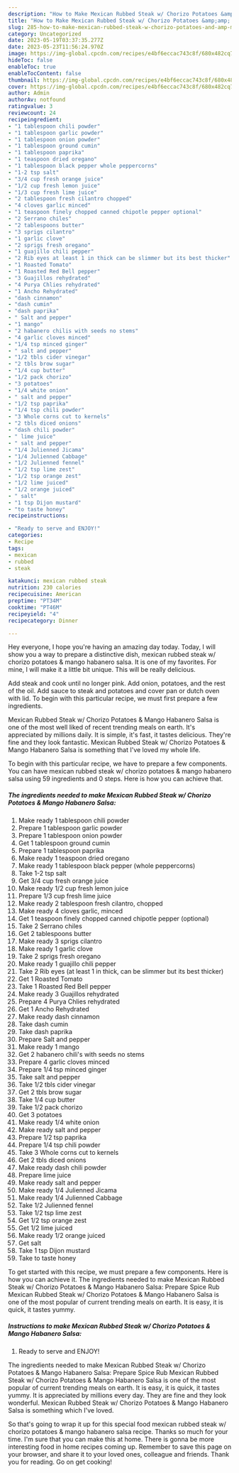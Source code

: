 ```yaml
---
description: "How to Make Mexican Rubbed Steak w/ Chorizo Potatoes &amp;amp; Mango Habanero Salsa the Very Delicious}"
title: "How to Make Mexican Rubbed Steak w/ Chorizo Potatoes &amp;amp; Mango Habanero Salsa the Very Delicious}"
slug: 285-how-to-make-mexican-rubbed-steak-w-chorizo-potatoes-and-amp-mango-habanero-salsa-the-very-delicious
category: Uncategorized
date: 2023-05-19T03:37:35.277Z
date: 2023-05-23T11:56:24.970Z
image: https://img-global.cpcdn.com/recipes/e4bf6eccac743c8f/680x482cq70/mexican-rubbed-steak-w-chorizo-potatoes-mango-habanero-salsa-recipe-main-photo.jpg
hideToc: false
enableToc: true
enableTocContent: false
thumbnail: https://img-global.cpcdn.com/recipes/e4bf6eccac743c8f/680x482cq70/mexican-rubbed-steak-w-chorizo-potatoes-mango-habanero-salsa-recipe-main-photo.jpg
cover: https://img-global.cpcdn.com/recipes/e4bf6eccac743c8f/680x482cq70/mexican-rubbed-steak-w-chorizo-potatoes-mango-habanero-salsa-recipe-main-photo.jpg
author: Admin
authorAv: notfound
ratingvalue: 3
reviewcount: 24
recipeingredient:
- "1 tablespoon chili powder"
- "1 tablespoon garlic powder"
- "1 tablespoon onion powder"
- "1 tablespoon ground cumin"
- "1 tablespoon paprika"
- "1 teaspoon dried oregano"
- "1 tablespoon black pepper whole peppercorns"
- "1-2 tsp salt"
- "3/4 cup fresh orange juice"
- "1/2 cup fresh lemon juice"
- "1/3 cup fresh lime juice"
- "2 tablespoon fresh cilantro chopped"
- "4 cloves garlic minced"
- "1 teaspoon finely chopped canned chipotle pepper optional"
- "2 Serrano chiles"
- "2 tablespoons butter"
- "3 sprigs cilantro"
- "1 garlic clove"
- "2 sprigs fresh oregano"
- "1 guajillo chili pepper"
- "2 Rib eyes at least 1 in thick can be slimmer but its best thicker"
- "1 Roasted Tomato"
- "1 Roasted Red Bell pepper"
- "3 Guajillos rehydrated"
- "4 Purya Chlies rehydrated"
- "1 Ancho Rehydrated"
- "dash cinnamon"
- "dash cumin"
- "dash paprika"
- " Salt and pepper"
- "1 mango"
- "2 habanero chilis with seeds no stems"
- "4 garlic cloves minced"
- "1/4 tsp minced ginger"
- " salt and pepper"
- "1/2 tbls cider vinegar"
- "2 tbls brow sugar"
- "1/4 cup butter"
- "1/2 pack chorizo"
- "3 potatoes"
- "1/4 white onion"
- " salt and pepper"
- "1/2 tsp paprika"
- "1/4 tsp chili powder"
- "3 Whole corns cut to kernels"
- "2 tbls diced onions"
- "dash chili powder"
- " lime juice"
- " salt and pepper"
- "1/4 Julienned Jicama"
- "1/4 Julienned Cabbage"
- "1/2 Julienned fennel"
- "1/2 tsp lime zest"
- "1/2 tsp orange zest"
- "1/2 lime juiced"
- "1/2 orange juiced"
- " salt"
- "1 tsp Dijon mustard"
- "to taste honey"
recipeinstructions:

- "Ready to serve and ENJOY!"
categories:
- Recipe
tags:
- mexican
- rubbed
- steak

katakunci: mexican rubbed steak 
nutrition: 230 calories
recipecuisine: American
preptime: "PT34M"
cooktime: "PT46M"
recipeyield: "4"
recipecategory: Dinner

---
```



Hey everyone, I hope you're having an amazing day today. Today, I will show you a way to prepare a distinctive dish, mexican rubbed steak w/ chorizo potatoes &amp; mango habanero salsa. It is one of my favorites. For mine, I will make it a little bit unique. This will be really delicious.

Add steak and cook until no longer pink. Add onion, potatoes, and the rest of the oil. Add sauce to steak and potatoes and cover pan or dutch oven with lid. To begin with this particular recipe, we must first prepare a few ingredients.

Mexican Rubbed Steak w/ Chorizo Potatoes &amp; Mango Habanero Salsa is one of the most well liked of recent trending meals on earth. It's appreciated by millions daily. It is simple, it's fast, it tastes delicious. They're fine and they look fantastic. Mexican Rubbed Steak w/ Chorizo Potatoes &amp; Mango Habanero Salsa is something that I've loved my whole life.


To begin with this particular recipe, we have to prepare a few components. You can have mexican rubbed steak w/ chorizo potatoes &amp; mango habanero salsa using 59 ingredients and 0 steps. Here is how you can achieve that.

<!--inarticleads1-->

##### The ingredients needed to make Mexican Rubbed Steak w/ Chorizo Potatoes &amp; Mango Habanero Salsa:

1. Make ready 1 tablespoon chili powder
1. Prepare 1 tablespoon garlic powder
1. Prepare 1 tablespoon onion powder
1. Get 1 tablespoon ground cumin
1. Prepare 1 tablespoon paprika
1. Make ready 1 teaspoon dried oregano
1. Make ready 1 tablespoon black pepper (whole peppercorns)
1. Take 1-2 tsp salt
1. Get 3/4 cup fresh orange juice
1. Make ready 1/2 cup fresh lemon juice
1. Prepare 1/3 cup fresh lime juice
1. Make ready 2 tablespoon fresh cilantro, chopped
1. Make ready 4 cloves garlic, minced
1. Get 1 teaspoon finely chopped canned chipotle pepper (optional)
1. Take 2 Serrano chiles
1. Get 2 tablespoons butter
1. Make ready 3 sprigs cilantro
1. Make ready 1 garlic clove
1. Take 2 sprigs fresh oregano
1. Make ready 1 guajillo chili pepper
1. Take 2 Rib eyes (at least 1 in thick, can be slimmer but its best thicker)
1. Get 1 Roasted Tomato
1. Take 1 Roasted Red Bell pepper
1. Make ready 3 Guajillos rehydrated
1. Prepare 4 Purya Chlies rehydrated
1. Get 1 Ancho Rehydrated
1. Make ready dash cinnamon
1. Take dash cumin
1. Take dash paprika
1. Prepare  Salt and pepper
1. Make ready 1 mango
1. Get 2 habanero chili&#39;s with seeds no stems
1. Prepare 4 garlic cloves minced
1. Prepare 1/4 tsp minced ginger
1. Take  salt and pepper
1. Take 1/2 tbls cider vinegar
1. Get 2 tbls brow sugar
1. Take 1/4 cup butter
1. Take 1/2 pack chorizo
1. Get 3 potatoes
1. Make ready 1/4 white onion
1. Make ready  salt and pepper
1. Prepare 1/2 tsp paprika
1. Prepare 1/4 tsp chili powder
1. Take 3 Whole corns cut to kernels
1. Get 2 tbls diced onions
1. Make ready dash chili powder
1. Prepare  lime juice
1. Make ready  salt and pepper
1. Make ready 1/4 Julienned Jicama
1. Make ready 1/4 Julienned Cabbage
1. Take 1/2 Julienned fennel
1. Take 1/2 tsp lime zest
1. Get 1/2 tsp orange zest
1. Get 1/2 lime juiced
1. Make ready 1/2 orange juiced
1. Get  salt
1. Take 1 tsp Dijon mustard
1. Take to taste honey


To get started with this recipe, we must prepare a few components. Here is how you can achieve it. The ingredients needed to make Mexican Rubbed Steak w/ Chorizo Potatoes &amp; Mango Habanero Salsa: Prepare Spice Rub Mexican Rubbed Steak w/ Chorizo Potatoes &amp; Mango Habanero Salsa is one of the most popular of current trending meals on earth. It is easy, it is quick, it tastes yummy. 

<!--inarticleads2-->

##### Instructions to make Mexican Rubbed Steak w/ Chorizo Potatoes &amp; Mango Habanero Salsa:


1. Ready to serve and ENJOY!

The ingredients needed to make Mexican Rubbed Steak w/ Chorizo Potatoes &amp; Mango Habanero Salsa: Prepare Spice Rub Mexican Rubbed Steak w/ Chorizo Potatoes &amp; Mango Habanero Salsa is one of the most popular of current trending meals on earth. It is easy, it is quick, it tastes yummy. It is appreciated by millions every day. They are fine and they look wonderful. Mexican Rubbed Steak w/ Chorizo Potatoes &amp; Mango Habanero Salsa is something which I&#39;ve loved. 

So that's going to wrap it up for this special food mexican rubbed steak w/ chorizo potatoes &amp; mango habanero salsa recipe. Thanks so much for your time. I'm sure that you can make this at home. There is gonna be more interesting food in home recipes coming up. Remember to save this page on your browser, and share it to your loved ones, colleague and friends. Thank you for reading. Go on get cooking!
